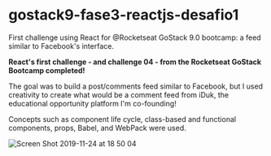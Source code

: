 # gostack9-fase3-reactjs-desafio1
First challenge using React for @Rocketseat GoStack 9.0 bootcamp: a feed similar to Facebook's interface.

**React's first challenge - and challenge 04 - from the Rocketseat GoStack Bootcamp completed!**

The goal was to build a post/comments feed similar to Facebook, but I used creativity to create what would be a comment feed from iDuk, the educational opportunity platform I'm co-founding!

Concepts such as component life cycle, class-based and functional components, props, Babel, and WebPack were used. 

![Screen Shot 2019-11-24 at 18 50 04](https://user-images.githubusercontent.com/26387938/69502366-28a28900-0eed-11ea-8b27-2a8d4254f994.png)
